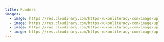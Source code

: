 ```yaml
---
title: Funders
images:
  - image: https://res.cloudinary.com/https-yukonliteracy-com/image/upload/q_35/v1648540628/united_qzhqbl.png
  - image: https://res.cloudinary.com/https-yukonliteracy-com/image/upload/q_35/v1648542011/community_foundations_mcaumu.png
  - image: https://res.cloudinary.com/https-yukonliteracy-com/image/upload/q_35/v1648540740/social_development_mzxx6z.png
  - image: https://res.cloudinary.com/https-yukonliteracy-com/image/upload/q_35/v1648540313/yukon_gov_wnd5s4.jpg
---
```

